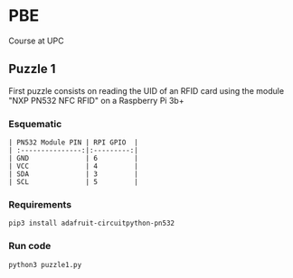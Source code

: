 # PBE
Course at UPC 

## Puzzle 1
First puzzle consists on reading the UID of an RFID card using the module "NXP PN532 NFC RFID" on a Raspberry Pi 3b+

### Esquematic

    | PN532 Module PIN | RPI GPIO  |
    | :---------------:|:---------:|
    | GND              | 6         |
    | VCC              | 4         |
    | SDA              | 3         |
    | SCL              | 5         |

### Requirements 
    pip3 install adafruit-circuitpython-pn532

### Run code
    python3 puzzle1.py